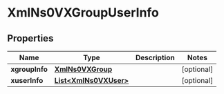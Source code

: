 
# XmlNs0VXGroupUserInfo

## Properties
Name | Type | Description | Notes
------------ | ------------- | ------------- | -------------
**xgroupInfo** | [**XmlNs0VXGroup**](XmlNs0VXGroup.md) |  |  [optional]
**xuserInfo** | [**List&lt;XmlNs0VXUser&gt;**](XmlNs0VXUser.md) |  |  [optional]



